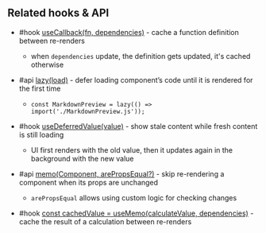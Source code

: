 
## Related hooks & API

- #hook [useCallback(fn, dependencies)](https://beta.reactjs.org/reference/react/useCallback) - cache a function definition between re-renders
	- when `dependencies` update, the definition gets updated, it's cached otherwise

- #api [lazy(load)](https://beta.reactjs.org/reference/react/lazy) - defer loading component’s code until it is rendered for the first time
	- `const MarkdownPreview = lazy(() => import('./MarkdownPreview.js'));`
- #hook [useDeferredValue(value)](https://beta.reactjs.org/reference/react/useDeferredValue) - show stale content while fresh content is still loading
	- UI first renders with the old value, then it updates again in the background with the new value

- #api [memo(Component, arePropsEqual?)](https://beta.reactjs.org/reference/react/memo) - skip re-rendering a component when its props are unchanged
	- `arePropsEqual` allows using custom logic for checking changes
- #hook [const cachedValue = useMemo(calculateValue, dependencies)](https://beta.reactjs.org/reference/react/useMemo) - cache the result of a calculation between re-renders
